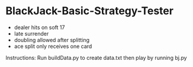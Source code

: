 # BlackJack-Basic-Strategy-Tester

* dealer hits on soft 17
* late surrender
* doubling allowed after splitting 
* ace split only receives one card

Instructions:
  Run buildData.py to create data.txt then play by running bj.py
